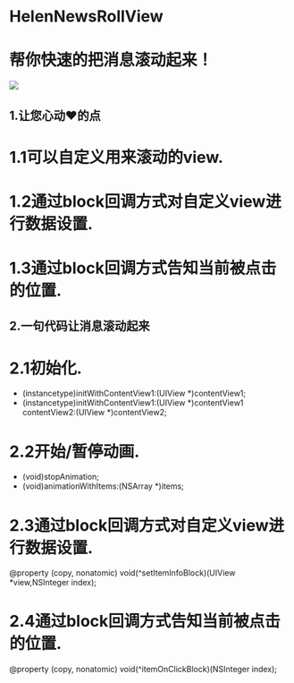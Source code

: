 # HelenNewsRollView
帮你快速的把消息滚动起来！
==================================================
![](https://github.com/helenluo/RollView/HelenNewsRollView/Assets.xcassets/xiaoguo.imageset/xiaoguo.png)

1.让您心动❤️的点
---------------------------------------------
# 1.1可以自定义用来滚动的view. 
# 1.2通过block回调方式对自定义view进行数据设置.
# 1.3通过block回调方式告知当前被点击的位置.

2.一句代码让消息滚动起来
--------------------------------------------------
# 2.1初始化.
- (instancetype)initWithContentView1:(UIView *)contentView1;
- (instancetype)initWithContentView1:(UIView *)contentView1 contentView2:(UIView *)contentView2;
# 2.2开始/暂停动画.
- (void)stopAnimation;
- (void)animationWithItems:(NSArray *)items;
# 2.3通过block回调方式对自定义view进行数据设置.
@property (copy, nonatomic) void(^setItemInfoBlock)(UIView *view,NSInteger index);
# 2.4通过block回调方式告知当前被点击的位置.
@property (copy, nonatomic) void(^itemOnClickBlock)(NSInteger index); 

